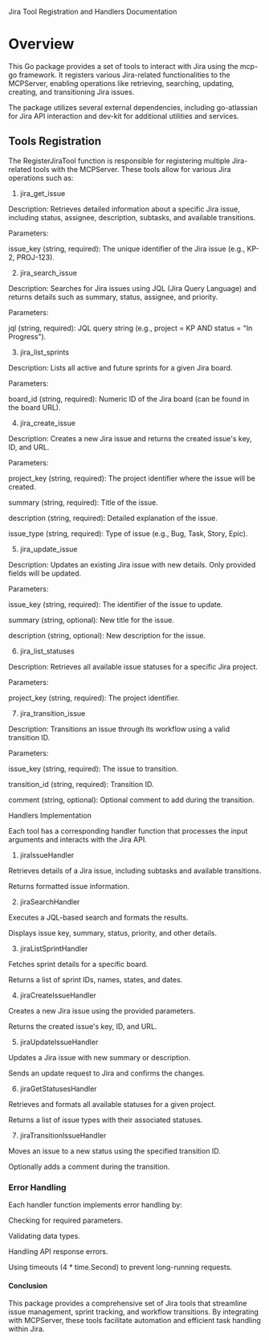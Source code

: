 Jira Tool Registration and Handlers Documentation

# Overview

This Go package provides a set of tools to interact with Jira using the mcp-go framework. It registers various Jira-related functionalities to the MCPServer, enabling operations like retrieving, searching, updating, creating, and transitioning Jira issues.

The package utilizes several external dependencies, including go-atlassian for Jira API interaction and dev-kit for additional utilities and services.

## Tools Registration

The RegisterJiraTool function is responsible for registering multiple Jira-related tools with the MCPServer. These tools allow for various Jira operations such as:

1. jira_get_issue

Description: Retrieves detailed information about a specific Jira issue, including status, assignee, description, subtasks, and available transitions.

Parameters:

issue_key (string, required): The unique identifier of the Jira issue (e.g., KP-2, PROJ-123).

2. jira_search_issue

Description: Searches for Jira issues using JQL (Jira Query Language) and returns details such as summary, status, assignee, and priority.

Parameters:

jql (string, required): JQL query string (e.g., project = KP AND status = "In Progress").

3. jira_list_sprints

Description: Lists all active and future sprints for a given Jira board.

Parameters:

board_id (string, required): Numeric ID of the Jira board (can be found in the board URL).

4. jira_create_issue

Description: Creates a new Jira issue and returns the created issue's key, ID, and URL.

Parameters:

project_key (string, required): The project identifier where the issue will be created.

summary (string, required): Title of the issue.

description (string, required): Detailed explanation of the issue.

issue_type (string, required): Type of issue (e.g., Bug, Task, Story, Epic).

5. jira_update_issue

Description: Updates an existing Jira issue with new details. Only provided fields will be updated.

Parameters:

issue_key (string, required): The identifier of the issue to update.

summary (string, optional): New title for the issue.

description (string, optional): New description for the issue.

6. jira_list_statuses

Description: Retrieves all available issue statuses for a specific Jira project.

Parameters:

project_key (string, required): The project identifier.

7. jira_transition_issue

Description: Transitions an issue through its workflow using a valid transition ID.

Parameters:

issue_key (string, required): The issue to transition.

transition_id (string, required): Transition ID.

comment (string, optional): Optional comment to add during the transition.

Handlers Implementation

Each tool has a corresponding handler function that processes the input arguments and interacts with the Jira API.

1. jiraIssueHandler

Retrieves details of a Jira issue, including subtasks and available transitions.

Returns formatted issue information.

2. jiraSearchHandler

Executes a JQL-based search and formats the results.

Displays issue key, summary, status, priority, and other details.

3. jiraListSprintHandler

Fetches sprint details for a specific board.

Returns a list of sprint IDs, names, states, and dates.

4. jiraCreateIssueHandler

Creates a new Jira issue using the provided parameters.

Returns the created issue's key, ID, and URL.

5. jiraUpdateIssueHandler

Updates a Jira issue with new summary or description.

Sends an update request to Jira and confirms the changes.

6. jiraGetStatusesHandler

Retrieves and formats all available statuses for a given project.

Returns a list of issue types with their associated statuses.

7. jiraTransitionIssueHandler

Moves an issue to a new status using the specified transition ID.

Optionally adds a comment during the transition.

### Error Handling

Each handler function implements error handling by:

Checking for required parameters.

Validating data types.

Handling API response errors.

Using timeouts (4 * time.Second) to prevent long-running requests.

#### Conclusion

This package provides a comprehensive set of Jira tools that streamline issue management, sprint tracking, and workflow transitions. By integrating with MCPServer, these tools facilitate automation and efficient task handling within Jira.

